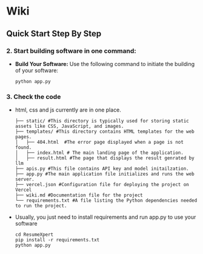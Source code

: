 # Wiki

## Quick Start Step By Step



### 2. Start building software in one command:

- **Build Your Software:** Use the following command to initiate the building of your software:

   ```
   python app.py
   ```

### 3. Check the code

- html, css and js currently are in one place.

    ```commandline
    ├── static/ #This directory is typically used for storing static assets like CSS, JavaScript, and images.
    ├── templates/ #This directory contains HTML templates for the web pages.
    │   ├── 404.html  #The error page displayed when a page is not found.
    │   ├── index.html # The main landing page of the application.
    │   ├── result.html #The page that displays the result genrated by llm
    ├── apis.py #This file contains API key and model initailzation.
    ├── app.py #The main application file initializes and runs the web server.
    ├── vercel.json #Configuration file for deploying the project on Vercel
    ├── wiki.md #Documentation file for the project
    └── requirements.txt #A file listing the Python dependencies needed to run the project.
    ```
    
- Usually, you just need to install requirements and run app.py to use your software
    ```commandline
    cd ResumeXpert
    pip install -r requirements.txt
    python app.py
    ```



